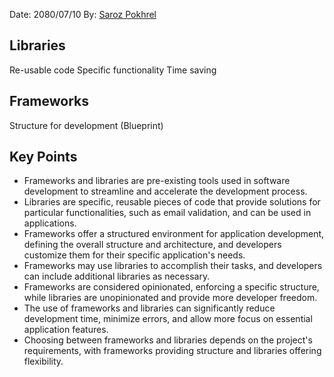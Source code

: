 Date: 2080/07/10
By: [Saroz Pokhrel](https://www.sarozpokhrel.com.np)

## Libraries

Re-usable code                         Specific functionality                            Time saving

## Frameworks

Structure for development   (Blueprint)









## Key Points

- Frameworks and libraries are pre-existing tools used in software development to streamline and accelerate the development process.
- Libraries are specific, reusable pieces of code that provide solutions for particular functionalities, such as email validation, and can be used in applications.
- Frameworks offer a structured environment for application development, defining the overall structure and architecture, and developers customize them for their specific application's needs.
- Frameworks may use libraries to accomplish their tasks, and developers can include additional libraries as necessary.
- Frameworks are considered opinionated, enforcing a specific structure, while libraries are unopinionated and provide more developer freedom.
- The use of frameworks and libraries can significantly reduce development time, minimize errors, and allow more focus on essential application features.
- Choosing between frameworks and libraries depends on the project's requirements, with frameworks providing structure and libraries offering flexibility.